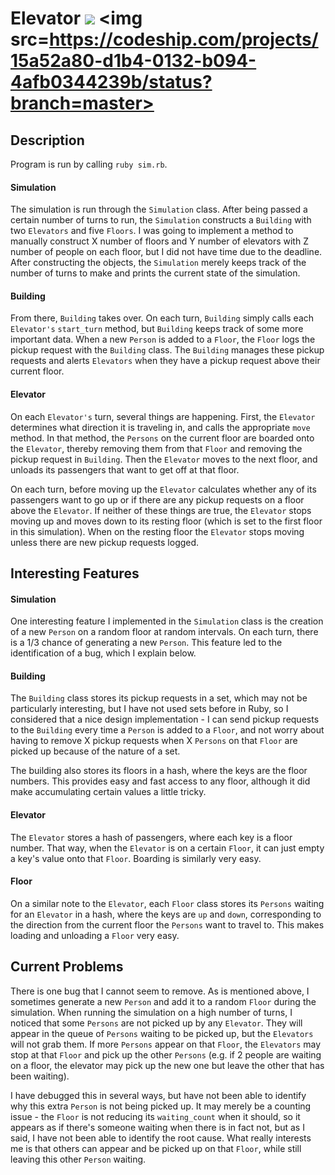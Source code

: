 # Elevator <a href="https://codeclimate.com/github/arikalfus/Elevator"><img src="https://codeclimate.com/github/arikalfus/Elevator/badges/gpa.svg" /></a> <img src=https://codeship.com/projects/15a52a80-d1b4-0132-b094-4afb0344239b/status?branch=master>

## Description

Program is run by calling ```ruby sim.rb```.

#### Simulation
The simulation is run through the ```Simulation``` class. After being passed a certain number of turns to run, the ```Simulation``` constructs a ```Building``` with two ```Elevators``` and five ```Floors```. I was going to implement a method to manually construct X number of floors and Y number of elevators with Z number of people on each floor, but I did not have time due to the deadline. After constructing the objects, the ```Simulation``` merely keeps track of the number of turns to make and prints the current state of the simulation.

#### Building
From there, ```Building``` takes over. On each turn, ```Building``` simply calls each ```Elevator's``` ```start_turn``` method, but ```Building``` keeps track of some more important data. When a new ```Person``` is added to a ```Floor```, the ```Floor``` logs the pickup request with the ```Building``` class. The ```Building``` manages these pickup requests and alerts ```Elevators``` when they have a pickup request above their current floor.

#### Elevator
On each ```Elevator's``` turn, several things are happening. First, the ```Elevator``` determines what direction it is traveling in, and calls the appropriate ```move``` method. In that method, the ```Persons``` on the current floor are boarded onto the ```Elevator```, thereby removing them from that ```Floor``` and removing the pickup request in ```Building```. Then the ```Elevator``` moves to the next floor, and unloads its passengers that want to get off at that floor. 

On each turn, before moving up the ```Elevator``` calculates whether any of its passengers want to go up or if there are any pickup requests on a floor above the ```Elevator```. If neither of these things are true, the ```Elevator``` stops moving up and moves down to its resting floor (which is set to the first floor in this simulation). When on the resting floor the ```Elevator``` stops moving unless there are new pickup requests logged.

## Interesting Features
#### Simulation
One interesting feature I implemented in the ```Simulation``` class is the creation of a new ```Person``` on a random floor at random intervals. On each turn, there is a 1/3 chance of generating a new ```Person```. This feature led to the identification of a bug, which I explain below.

#### Building
The ```Building``` class stores its pickup requests in a set, which may not be particularly interesting, but I have not used sets before in Ruby, so I considered that a nice design implementation - I can send pickup requests to the ```Building``` every time a ```Person``` is added to a ```Floor```, and not worry about having to remove X pickup requests when X ```Persons``` on that ```Floor``` are picked up because of the nature of a set.

The building also stores its floors in a hash, where the keys are the floor numbers. This provides easy and fast access to any floor, although it did make accumulating certain values a little tricky.

#### Elevator
The ```Elevator``` stores a hash of passengers, where each key is a floor number. That way, when the ```Elevator``` is on a certain ```Floor```, it can just empty a key's value onto that ```Floor```. Boarding is similarly very easy.

#### Floor
On a similar note to the ```Elevator```, each ```Floor``` class stores its ```Persons``` waiting for an ```Elevator``` in a hash, where the keys are ```up``` and ```down```, corresponding to the direction from the current floor the ```Persons``` want to travel to. This makes loading and unloading a ```Floor``` very easy.

## Current Problems
There is one bug that I cannot seem to remove. As is mentioned above, I sometimes generate a new ```Person``` and add it to a random ```Floor``` during the simulation. When running the simulation on a high number of turns, I noticed that some ```Persons``` are not picked up by any ```Elevator```. They will appear in the queue of ```Persons``` waiting to be picked up, but the ```Elevators``` will not grab them. If more ```Persons``` appear on that ```Floor```, the ```Elevators``` may stop at that ```Floor``` and pick up the other ```Persons``` (e.g. if 2 people are waiting on a floor, the elevator may pick up the new one but leave the other that has been waiting).

I have debugged this in several ways, but have not been able to identify why this extra ```Person``` is not being picked up. It may merely be a counting issue - the ```Floor``` is not reducing its ```waiting_count``` when it should, so it appears as if there's someone waiting when there is in fact not, but as I said, I have not been able to identify the root cause. What really interests me is that others can appear and be picked up on that ```Floor```, while still leaving this other ```Person``` waiting.

